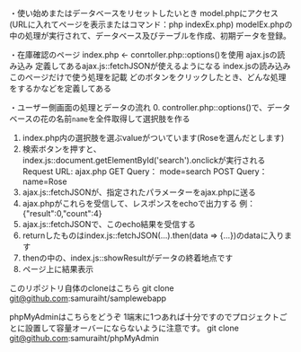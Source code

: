 ・使い始めまたはデータベースをリセットしたいとき
model.phpにアクセス(URLに入れてページを表示またはコマンド：php indexEx.php)
modelEx.phpの中の処理が実行されて、データベース及びテーブルを作成、初期データを登録。

・在庫確認のページ
index.php <- conrtoller.php::options()を使用
ajax.jsの読み込み
	定義してあるajax.js::fetchJSONが使えるようになる
index.jsの読み込み
	このページだけで使う処理を記載
	どのボタンをクリックしたとき、どんな処理をするかなどを定義してある

・ユーザー側画面の処理とデータの流れ
0. controller.php::options()で、データベースの花の名前`name`を全件取得して選択肢を作る
1. index.php内の選択肢を選ぶvalueがついています(Roseを選んだとします)
2. 検索ボタンを押すと、index.js::document.getElementById('search').onclickが実行される
Request URL: ajax.php
GET Query：	mode=search
POST Query：name=Rose
3. ajax.js::fetchJSONが、指定されたパラメーターをajax.phpに送る
4. ajax.phpがこれらを受信して、レスポンスをechoで出力する 例：{"result":0,"count":4}
5. ajax.js::fetchJSONで、このecho結果を受信する
6. returnしたものはindex.js::fetchJSON(…).then(data => {…})のdataに入ります
7. thenの中の、index.js::showResultがデータの終着地点です
8. ページ上に結果表示

このリポジトリ自体のcloneはこちら
git clone git@github.com:samuraiht/samplewebapp

phpMyAdminはこちらをどうぞ
1端末に1つあれば十分ですのでプロジェクトごとに設置して容量オーバーにならないように注意です。
git clone git@github.com:samuraiht/phpMyAdmin